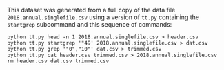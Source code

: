 This dataset was generated from a full copy of the data file
`2018.annual.singlefile.csv` using a version of `tt.py` containing the
`startgrep` subcommand and this sequence of commands:

    python tt.py head -n 1 2018.annual.singlefile.csv > header.csv
    python tt.py startgrep '"49' 2018.annual.singlefile.csv > dat.csv
    python tt.py grep '"0","10"' dat.csv > trimmed.csv
    python tt.py cat header.csv trimmed.csv > 2018.annual.singlefile.csv
    rm header.csv dat.csv trimmed.csv
